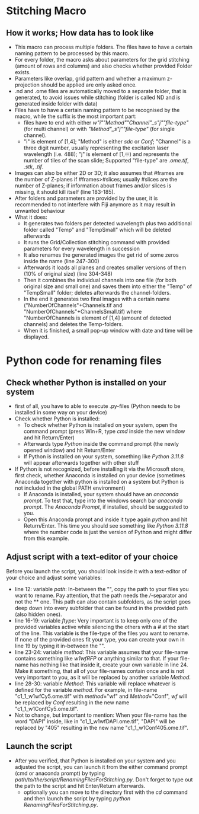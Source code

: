 # Stitching Macro
## How it works; How data has to look like
- This macro can process multiple folders. The files have to have a certain naming pattern to be processed by this macro.
- For every folder, the macro asks about parameters for the grid stitching (amount of rows and columns) and also checks whether provided Folder exists.
- Parameters like overlap, grid pattern and whether a maximum z-projection should be applied are only asked once.
- .nd and .ome files are automatically moved to a separate folder, that is generated, to avoid issues while stitching (folder is called ND and is generated inside folder with data)
- Files have to have a certain naming pattern to be recognised by the macro, while the suffix is the most important part:
  - files have to end with either *w"i""Method""Channel"_s"j""file-type"* (for multi channel) or with *"Method"_s"j""file-type"* (for single channel).
  - "i" is element of [1,4]; "Method" is either *sdc* or *Conf*; "Channel" is a three digit number, usually representing the excitation laser wavelength (i.e. 488); "j" is element of [1,♾️) and represents the number of tiles of the scan slide; Supported "file-type" are *.ome.tif*, *.stk*, *.tif*.
- Images can also be either 2D or 3D; it also assumes that #frames are the number of Z-planes if #frames>#slices; usually #slices are the number of Z-planes; if information about frames and/or slices is missing, it should kill itself (line 183-185).
- After folders and parameters are provided by the user, it is recommended to not interfere with Fiji anymore as it may result in unwanted behaviour
- What it does:
  - It generates two folders per detected wavelength plus two additional folder called "Temp" and "TempSmall" which will be deleted afterwards
  - It runs the Grid/Collection stitching command with provided parameters for every wavelength in succession
  - It also renames the generated images the get rid of some zeros inside the name (line 247-300)
  - Afterwards it loads all planes and creates smaller versions of them (10% of original size) (line 304-348)
  - Then it combines the individual channels into one file (for both original size and small one) and saves them into either the "Temp" of "TempSmall" folder; deletes afterwards the channel-folders.
  - In the end it generates two final images with a certain name ("NumberOfChannels"+Channels.tif and "NumberOfChannels"+ChannelsSmall.tif) where "NumberOfChannels is element of [1,4] (amount of detected channels) and deletes the Temp-folders.
  - When it is finished, a small pop-up window with date and time will be displayed.

# Python code for renaming files
## Check whether Python is installed on your system
- first of all, you have to able to execute .py-files (Python needs to be installed in some way on your device)
- Check whether Python is installed: 
    - To check whether Python is installed on your system, open the command prompt (press Win+R, type *cmd* inside the new window and hit Return/Enter)
    - Afterwards type *Python* inside the command prompt (the newly opened window) and hit Return/Enter
    - If Python is installed on your system, something like *Python 3.11.8* will appear afterwards together with other stuff
- If Python is not recognized, before installing it via the Microsoft store, first check, whether Anaconda is installed on your device (sometimes Anaconda together with python is installed on a system but Python is not included in the global PATH environment)
  - If Anaconda is installed, your system should have an *anaconda prompt*. To test that, type into the windows search bar *anaconda prompt*. The *Anaconda Prompt*, if installed, should be suggested to you.
  - Open this Anaconda prompt and inside it type again *python* and hit Return/Enter. This time you should see something like *Python 3.11.8* where the number code is just the version of Python and might differ from this example.
## Adjust script with a text-editor of your choice
Before you launch the script, you should look inside it with a text-editor of your choice and adjust some variables:
- line 12: variable *path*: In-between the "", copy the path to your files you want to rename. Pay attention, that the path needs the */*-separator and not the *\* one. This path can also contain subfolders, as the script goes deep down into every subfolder that can be found in the provided path (also hidden ones).
- line 16-19: variable *ftype*: Very important is to keep only one of the provided variables active while silencing the others with a *#* at the start of the line. This variable is the file-type of the files you want to rename. If none of the provided ones fit your type, you can create your own in line 19 by typing it in-between the "".
- line 23-24: variable *method*: This variable assumes that your file-name contains something like *w1wfRFP* or anything similar to that. If your file-name has nothing like that inside it, create your own variable in line 24. Make it something, that all of your file-names contain once and is not very important to you, as it will be replaced by another variable *Method*.
- line 28-30: variable *Method*: This variable will replace whatever is defined for the variable *method*. For example, in file-name "c1_1_w1wfCy5.ome.tif" with *method*="wf" and *Method*="Conf", *wf* will be replaced by *Conf* resulting in the new name "c1_1_w1ConfCy5.ome.tif".
- Not to change, but important to mention: When your file-name has the word "DAPI" inside, like in "c1_1_w1wfDAPI.ome.tif", "DAPI" will be replaced by "405" resulting in the new name "c1_1_w1Conf405.ome.tif".

## Launch the script
- After you verified, that Python is installed on your system and you adjusted the script, you can launch it from the either command prompt (cmd or anaconda prompt) by typing *path/to/the/script/RenamingFilesForStitching.py*. Don't forget to type out the path to the script and hit Enter/Return afterwards.
  - optionally you can move to the directory first with the *cd* command and then launch the script by typing *python RenamingFilesForStitching.py*.
